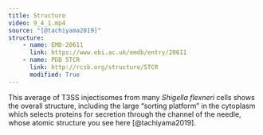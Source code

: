 ```yaml
---
title: Structure
video: 9_4_1.mp4
source: "[@tachiyama2019]"
structure:
    - name: EMD-20611
      link: https://www.ebi.ac.uk/emdb/entry/20611
    - name: PDB 5TCR
      link: http://rcsb.org/structure/5TCR
      modified: True
---
```


This average of T3SS injectisomes from many *Shigella flexneri* cells shows the overall structure, including the large “sorting platform” in the cytoplasm which selects proteins for secretion through the channel of the needle, whose atomic structure you see here [@tachiyama2019].

